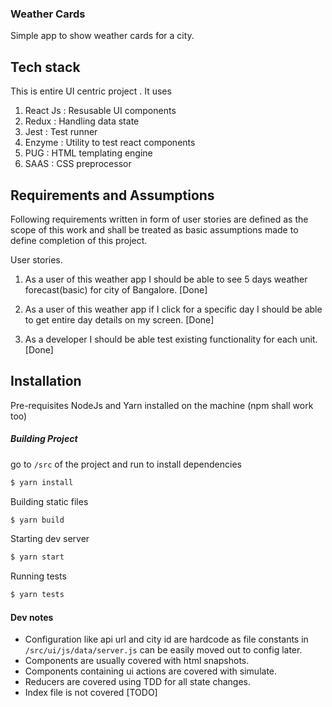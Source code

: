 ### Weather Cards 

Simple app to show weather cards for a city.


Tech stack
----------
This is entire UI centric project . It uses 
1. React Js : Resusable UI components 
2. Redux : Handling data state 
3. Jest : Test runner 
4. Enzyme : Utility to test react components
5. PUG : HTML templating engine
6. SAAS : CSS preprocessor 

Requirements and Assumptions
----------------------------
Following requirements written in form of user stories are defined as
the scope of this work and shall be treated as basic assumptions
made to define completion of this project.

User stories.

1. As a user of this weather app I should be able to see 5 days 
weather forecast(basic) for city of Bangalore. [Done]

2. As a user of this weather app if I click for a specific day I
 should be able to get entire day details on my screen. [Done] 

3. As a developer I should be able test existing functionality
for each unit. [Done]

Installation
-----------------
Pre-requisites 
NodeJs and Yarn installed on the machine (npm shall work too)

##### Building Project

go to `/src` of the project and run to install dependencies
```bash
$ yarn install 

```
Building static files 
```bash
$ yarn build
```
Starting dev server
```bash
$ yarn start
```

Running tests 
```bash
$ yarn tests
```

#### Dev notes 
* Configuration like api url and city id are hardcode as file 
constants in `/src/ui/js/data/server.js` can be easily moved out to config later. 
* Components are usually covered with html snapshots.
* Components containing ui actions are covered with simulate.
* Reducers are covered using TDD for all state changes.
* Index file is not covered [TODO]